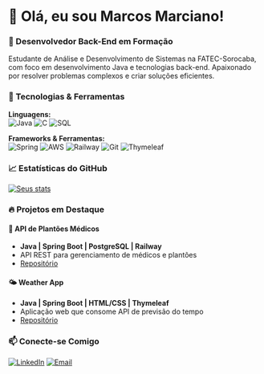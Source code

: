 # 👋 Olá, eu sou Marcos Marciano!

### 🚀 Desenvolvedor Back-End em Formação

Estudante de Análise e Desenvolvimento de Sistemas na FATEC-Sorocaba, com foco em desenvolvimento Java e tecnologias back-end. Apaixonado por resolver problemas complexos e criar soluções eficientes.

### 💼 Tecnologias & Ferramentas

**Linguagens:**  
![Java](https://img.shields.io/badge/Java-ED8B00?style=for-the-badge&logo=java&logoColor=white)
![C](https://img.shields.io/badge/C-00599C?style=for-the-badge&logo=c&logoColor=white)
![SQL](https://img.shields.io/badge/SQL-316192?style=for-the-badge&logo=SQL&logoColor=white)

**Frameworks & Ferramentas:**  
![Spring](https://img.shields.io/badge/Spring-6DB33F?style=for-the-badge&logo=spring&logoColor=white)
![AWS](https://img.shields.io/badge/AWS-FF9900?style=for-the-badge&logo=amazonaws&logoColor=white)
![Railway](https://img.shields.io/badge/Railway-D14836?style=for-the-badge&logo=Railway&logoColor=white)
![Git](https://img.shields.io/badge/Git-F05032?style=for-the-badge&logo=git&logoColor=white)
![Thymeleaf](https://img.shields.io/badge/Thymeleaf-F05032?style=for-the-badge&logo=thymeleaf&logoColor=white)

### 📈 Estatísticas do GitHub
[![Seus stats](https://github-readme-stats.vercel.app/api?username=Erixian&show_icons=true&theme=radical)](https://github.com/Erixian)

### 🔥 Projetos em Destaque

#### 🏥 API de Plantões Médicos
- **Java | Spring Boot | PostgreSQL | Railway**
- API REST para gerenciamento de médicos e plantões
- [Repositório](https://github.com/Erixian/API-para-agenda-de-plantoes-medicos)

#### 🌤️ Weather App
- **Java | Spring Boot | HTML/CSS | Thymeleaf**
- Aplicação web que consome API de previsão do tempo
- [Repositório](https://github.com/Erixian/WeatherApp)

### 📫 Conecte-se Comigo
[![LinkedIn](https://img.shields.io/badge/LinkedIn-0077B5?style=for-the-badge&logo=linkedin&logoColor=white)](https://linkedin.com/in/marcos-marciano-b67633314/)
[![Email](https://img.shields.io/badge/Email-D14836?style=for-the-badge&logo=gmail&logoColor=white)](mailto:marcos.marciano01@fatec.sp.gov.br)
